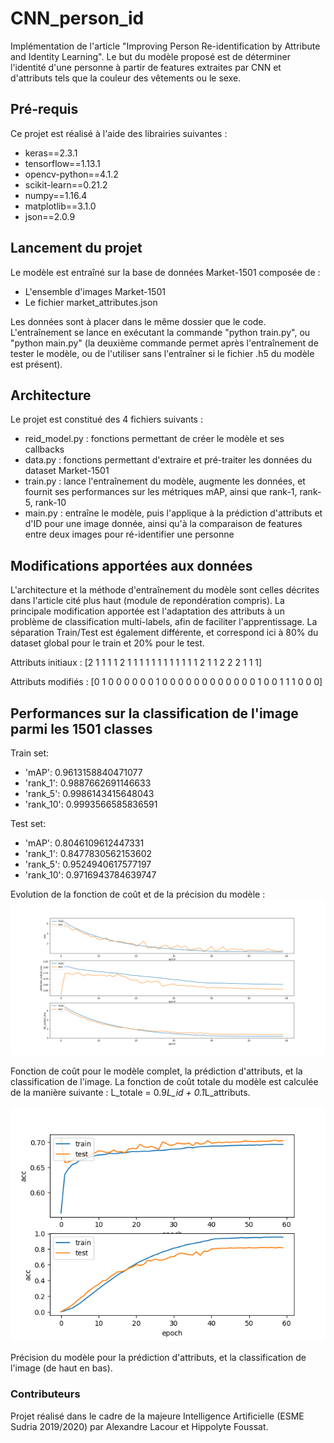 # CNN_person_id
Implémentation de l'article "Improving Person Re-identification by Attribute and Identity Learning". Le but du modèle proposé est de déterminer l'identité d'une personne à partir de features extraites par CNN et d'attributs tels que la couleur des vêtements ou le sexe.

## Pré-requis
Ce projet est réalisé à l'aide des librairies suivantes :
- keras==2.3.1
- tensorflow==1.13.1
- opencv-python==4.1.2
- scikit-learn==0.21.2
- numpy==1.16.4
- matplotlib==3.1.0
- json==2.0.9

## Lancement du projet
Le modèle est entraîné sur la base de données Market-1501 composée de :
- L'ensemble d'images Market-1501
- Le fichier market_attributes.json

Les données sont à placer dans le même dossier que le code.
L'entraînement se lance en exécutant la commande "python train.py", ou "python main.py" (la deuxième commande permet après l'entraînement de tester le modèle, ou de l'utiliser sans l'entraîner si le fichier .h5 du modèle est présent). 

## Architecture
Le projet est constitué des 4 fichiers suivants :
- reid_model.py : fonctions permettant de créer le modèle et ses callbacks
- data.py : fonctions permettant d'extraire et pré-traiter les données du dataset Market-1501
- train.py : lance l'entraînement du modèle, augmente les données, et fournit ses performances sur les métriques mAP, ainsi que rank-1, rank-5, rank-10
- main.py : entraîne le modèle, puis l'applique à la prédiction d'attributs et d'ID pour une image donnée, ainsi qu'à la comparaison de features entre deux images pour ré-identifier une personne

## Modifications apportées aux données
L'architecture et la méthode d'entraînement du modèle sont celles décrites dans l'article cité plus haut (module de repondération compris). La principale modification apportée est l'adaptation des attributs à un problème de classification multi-labels, afin de faciliter l'apprentissage.
La séparation Train/Test est également différente, et correspond ici à 80% du dataset global pour le train et 20% pour le test.

Attributs initiaux :
[2 1 1 1 1 2 1 1 1 1 1 1 1 1 1 1 1 1 2 1 1 2 2 2 1 1 1]

Attributs modifiés :
[0 1 0 0 0 0 0 0 1 0 0 0 0 0 0 0 0 0 0 0 0 1 0 0 1 1 1 0 0 0]

## Performances sur la classification de l'image parmi les 1501 classes
Train set: 
- 'mAP': 0.9613158840471077
- 'rank_1': 0.9887662691146633
- 'rank_5': 0.9986143415648043
- 'rank_10': 0.9993566585836591

Test set:
- 'mAP': 0.8046109612447331
- 'rank_1': 0.8477830562153602
- 'rank_5': 0.9524940617577197
- 'rank_10': 0.9716943784639747

Evolution de la fonction de coût et de la précision du modèle :
![Fonction de coût pour le modèle complet, la prédiction d'attributs, et la classification de l'image](./loss.png)

Fonction de coût pour le modèle complet, la prédiction d'attributs, et la classification de l'image. La fonction de coût totale du modèle est calculée de la manière suivante : L_totale = 0.9*L_id + 0.1*L_attributs.

![Précision pour le modèle complet, la prédiction d'attributs, et la classification de l'image](./acc.png)

Précision du modèle pour la prédiction d'attributs, et la classification de l'image (de haut en bas).

### Contributeurs
Projet réalisé dans le cadre de la majeure Intelligence Artificielle (ESME Sudria 2019/2020) par Alexandre Lacour et Hippolyte Foussat.
